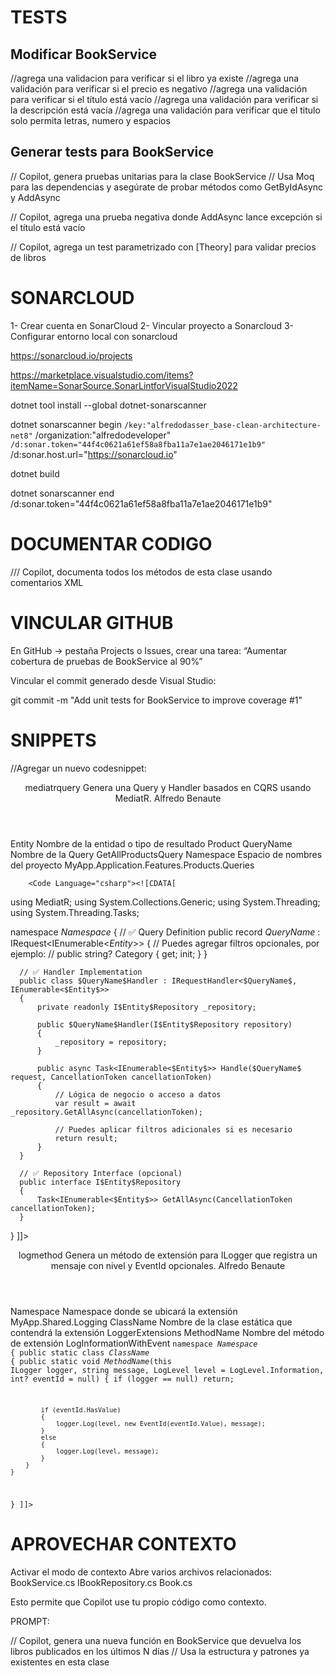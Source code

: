  
# TESTS

## Modificar BookService
 //agrega una validacion para verificar si el libro ya existe
 //agrega una validación para verificar si el precio es negativo
 //agrega una validación para verificar si el título está vacío
 //agrega una validación para verificar si la descripción está vacía
 //agrega una validación para verificar que el titulo solo permita letras, numero y espacios

 ## Generar tests para BookService
 // Copilot, genera pruebas unitarias para la clase BookService
// Usa Moq para las dependencias y asegúrate de probar métodos como GetByIdAsync y AddAsync

// Copilot, agrega una prueba negativa donde AddAsync lance excepción si el título está vacío

// Copilot, agrega un test parametrizado con [Theory] para validar precios de libros


# SONARCLOUD

1- Crear cuenta en SonarCloud
2- Vincular proyecto a Sonarcloud
3- Configurar entorno local con sonarcloud

https://sonarcloud.io/projects

https://marketplace.visualstudio.com/items?itemName=SonarSource.SonarLintforVisualStudio2022

dotnet tool install --global dotnet-sonarscanner

dotnet sonarscanner begin `
  /key:"alfredodasser_base-clean-architecture-net8" `
  /organization:"alfredodeveloper" `
  /d:sonar.token="44f4c0621a61ef58a8fba11a7e1ae2046171e1b9" `
  /d:sonar.host.url="https://sonarcloud.io"

dotnet build

dotnet sonarscanner end /d:sonar.token="44f4c0621a61ef58a8fba11a7e1ae2046171e1b9"


# DOCUMENTAR CODIGO

/// Copilot, documenta todos los métodos de esta clase usando comentarios XML


# VINCULAR GITHUB

En GitHub → pestaña Projects o Issues, crear una tarea:
“Aumentar cobertura de pruebas de BookService al 90%”

Vincular el commit generado desde Visual Studio:

git commit -m "Add unit tests for BookService to improve coverage #1"


# SNIPPETS

  //Agregar un nuevo codesnippet:

  <?xml version="1.0" encoding="utf-8"?>
  <CodeSnippets xmlns="http://schemas.microsoft.com/VisualStudio/2005/CodeSnippet">
    <CodeSnippet Format="1.0.0">
      <Header>
        <Title>MediatR Query (CQRS)</Title>
        <Shortcut>mediatrquery</Shortcut>
        <Description>Genera una Query y Handler basados en CQRS usando MediatR.</Description>
        <Author>Alfredo Benaute</Author>
      </Header>
      <Snippet>
        <Declarations>
          <Literal>
            <ID>Entity</ID>
            <ToolTip>Nombre de la entidad o tipo de resultado</ToolTip>
            <Default>Product</Default>
          </Literal>
          <Literal>
            <ID>QueryName</ID>
            <ToolTip>Nombre de la Query</ToolTip>
            <Default>GetAllProductsQuery</Default>
          </Literal>
          <Literal>
            <ID>Namespace</ID>
            <ToolTip>Espacio de nombres del proyecto</ToolTip>
            <Default>MyApp.Application.Features.Products.Queries</Default>
          </Literal>
        </Declarations>

        <Code Language="csharp"><![CDATA[
  using MediatR;
  using System.Collections.Generic;
  using System.Threading;
  using System.Threading.Tasks;

  namespace $Namespace$
  {
      // ✅ Query Definition
      public record $QueryName$ : IRequest<IEnumerable<$Entity$>>
      {
          // Puedes agregar filtros opcionales, por ejemplo:
          // public string? Category { get; init; }
      }

      // ✅ Handler Implementation
      public class $QueryName$Handler : IRequestHandler<$QueryName$, IEnumerable<$Entity$>>
      {
          private readonly I$Entity$Repository _repository;

          public $QueryName$Handler(I$Entity$Repository repository)
          {
              _repository = repository;
          }

          public async Task<IEnumerable<$Entity$>> Handle($QueryName$ request, CancellationToken cancellationToken)
          {
              // Lógica de negocio o acceso a datos
              var result = await _repository.GetAllAsync(cancellationToken);

              // Puedes aplicar filtros adicionales si es necesario
              return result;
          }
      }

      // ✅ Repository Interface (opcional)
      public interface I$Entity$Repository
      {
          Task<IEnumerable<$Entity$>> GetAllAsync(CancellationToken cancellationToken);
      }
  }
        ]]></Code>
      </Snippet>
    </CodeSnippet>
  </CodeSnippets>

  <!-- Snippet: Registrar en log -->
  <?xml version="1.0" encoding="utf-8"?>
  <CodeSnippets xmlns="http://schemas.microsoft.com/VisualStudio/2005/CodeSnippet">
    <CodeSnippet Format="1.0.0">
      <Header>
        <Title>ILogger Extension - Log Method</Title>
        <Shortcut>logmethod</Shortcut>
        <Description>Genera un método de extensión para ILogger que registra un mensaje con nivel y EventId opcionales.</Description>
        <Author>Alfredo Benaute</Author>
      </Header>
      <Snippet>
        <Declarations>
          <Literal>
            <ID>Namespace</ID>
            <ToolTip>Namespace donde se ubicará la extensión</ToolTip>
            <Default>MyApp.Shared.Logging</Default>
          </Literal>
          <Literal>
            <ID>ClassName</ID>
            <ToolTip>Nombre de la clase estática que contendrá la extensión</ToolTip>
            <Default>LoggerExtensions</Default>
          </Literal>
          <Literal>
            <ID>MethodName</ID>
            <ToolTip>Nombre del método de extensión</ToolTip>
            <Default>LogInformationWithEvent</Default>
          </Literal>
        </Declarations>
        <Code Language="csharp"><![CDATA[
using Microsoft.Extensions.Logging;

namespace $Namespace$
{
    public static class $ClassName$
    {
        public static void $MethodName$(this ILogger logger, string message, LogLevel level = LogLevel.Information, int? eventId = null)
        {
            if (logger == null) return;

            if (eventId.HasValue)
            {
                logger.Log(level, new EventId(eventId.Value), message);
            }
            else
            {
                logger.Log(level, message);
            }
        }
    }
}
        ]]></Code>
      </Snippet>
    </CodeSnippet>
  </CodeSnippets>

# APROVECHAR CONTEXTO

Activar el modo de contexto
    Abre varios archivos relacionados:
        BookService.cs
        IBookRepository.cs
        Book.cs

Esto permite que Copilot use tu propio código como contexto.

PROMPT:

// Copilot, genera una nueva función en BookService que devuelva los libros publicados en los últimos N días
// Usa la estructura y patrones ya existentes en esta clase